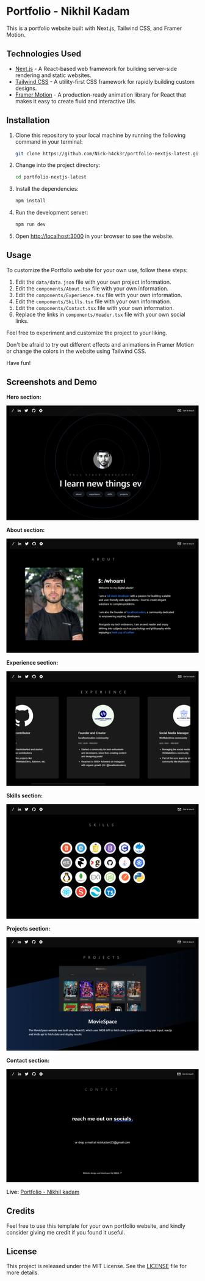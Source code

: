 # Portfolio - Nikhil Kadam

This is a portfolio website built with Next.js, Tailwind CSS, and Framer Motion.

## Technologies Used

- [Next.js](https://nextjs.org/) -  A React-based web framework for building server-side rendering and static websites.
- [Tailwind CSS](https://tailwindcss.com/) - A utility-first CSS framework for rapidly building custom designs.
- [Framer Motion](https://www.framer.com/motion/) - A production-ready animation library for React that makes it easy to create fluid and interactive UIs.

## Installation

1. Clone this repository to your local machine by running the following command in your terminal:

    ```bash
    git clone https://github.com/Nick-h4ck3r/portfolio-nextjs-latest.git
    ```

2. Change into the project directory:

    ```bash
    cd portfolio-nextjs-latest
    ```

3. Install the dependencies:

    ```bash
    npm install
    ```

4. Run the development server:

    ```bash
    npm run dev
    ```

5. Open <http://localhost:3000> in your browser to see the website.

## Usage

To customize the Portfolio website for your own use, follow these steps:

1. Edit the `data/data.json` file with your own project information.
2. Edit the `components/About.tsx` file with your own information.
3. Edit the `components/Experience.tsx` file with your own information.
4. Edit the `components/Skills.tsx` file with your own information.
5. Edit the `components/Contact.tsx` file with your own information.
6. Replace the links in `components/Header.tsx` file with your own social links.

Feel free to experiment and customize the project to your liking.

Don't be afraid to try out different effects and animations in Framer Motion or change the colors in the website using Tailwind CSS.

Have fun!

## Screenshots and Demo

**Hero section:**

![Hero section](/public/screenshots/portfolio/heroDemo.png)

**About section:**

![About section](/public/screenshots/portfolio/aboutDemo.png)

**Experience section:**

![Experience section](/public/screenshots/portfolio/experienceDemo.png)

**Skills section:**

![Skills section](/public/screenshots/portfolio/skillsDemo.png)

**Projects section:**

![Project section](/public/screenshots/portfolio/projectsDemo.png)

**Contact section:**

![Contact section](/public/screenshots/portfolio/contactDemo.png)

**Live:** [Portfolio - Nikhil kadam](https://nikhilkadam.vercel.app/)

## Credits

Feel free to use this template for your own portfolio website, and kindly consider giving me credit if you found it useful.

## License

This project is released under the MIT License. See the [LICENSE](/LICENSE.txt) file for more details.
